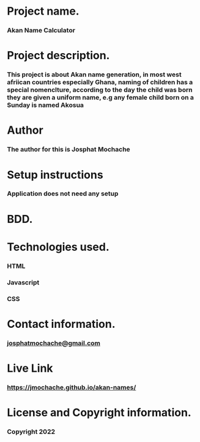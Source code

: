 # Project name.
### Akan Name Calculator
# Project description.
### This project is about Akan name generation, in most west afriican countries especially Ghana, naming of children has a special nomenclture, according to the day the child was born they are given a uniform name, e.g any female child born on a Sunday is named Akosua
# Author
### The author for this is Josphat Mochache
# Setup instructions
### Application does not need any setup
# BDD.
# Technologies used.
### HTML
### Javascript
### CSS
# Contact information.
### josphatmochache@gmail.com
# Live Link
### https://jmochache.github.io/akan-names/
# License and Copyright information.
### Copyright 2022